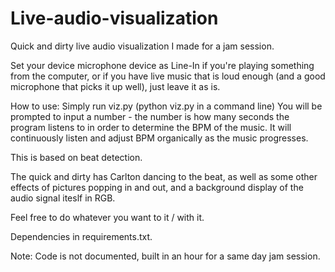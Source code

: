 # Live-audio-visualization
Quick and dirty live audio visualization I made for a jam session.

Set your device microphone device as Line-In if you're playing something from the computer, or if you have live music that is loud enough (and a good microphone that picks it up well), just leave it as is.

How to use:
Simply run viz.py
(python viz.py in a command line)
You will be prompted to input a number - the number is how many seconds the program listens to in order to determine the BPM of the music.
It will continuously listen and adjust BPM organically as the music progresses.

This is based on beat detection.

The quick and dirty has Carlton dancing to the beat, as well as some other effects of pictures popping in and out, and a background display of the audio signal iteslf in RGB.

Feel free to do whatever you want to it / with it.

Dependencies in requirements.txt.

Note: Code is not documented, built in an hour for a same day jam session.
